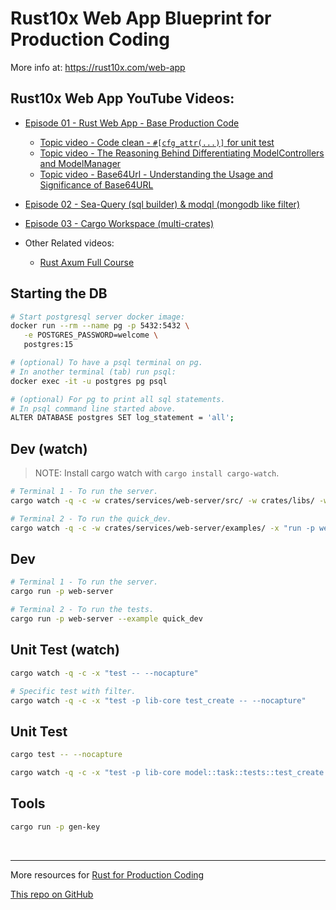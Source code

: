 # Rust10x Web App Blueprint for Production Coding

More info at: https://rust10x.com/web-app

## Rust10x Web App YouTube Videos:

- [Episode 01 - Rust Web App - Base Production Code](https://youtube.com/watch?v=3cA_mk4vdWY&list=PL7r-PXl6ZPcCIOFaL7nVHXZvBmHNhrh_Q)
    - [Topic video - Code clean -  `#[cfg_attr(...)]` for unit test](https://www.youtube.com/watch?v=JdLi69mWIIE&list=PL7r-PXl6ZPcCIOFaL7nVHXZvBmHNhrh_Q)
	- [Topic video - The Reasoning Behind Differentiating ModelControllers and ModelManager](https://www.youtube.com/watch?v=JdLi69mWIIE&list=PL7r-PXl6ZPcCIOFaL7nVHXZvBmHNhrh_Q)
	- [Topic video - Base64Url - Understanding the Usage and Significance of Base64URL](https://www.youtube.com/watch?v=-9K7zNgsbP0&list=PL7r-PXl6ZPcCIOFaL7nVHXZvBmHNhrh_Q)

- [Episode 02 - Sea-Query (sql builder) & modql (mongodb like filter)](https://www.youtube.com/watch?v=-dMH9UiwKqg&list=PL7r-PXl6ZPcCIOFaL7nVHXZvBmHNhrh_Q)

- [Episode 03 - Cargo Workspace (multi-crates)](https://www.youtube.com/watch?v=zUxF0kvydJs&list=PL7r-PXl6ZPcCIOFaL7nVHXZvBmHNhrh_Q)

- Other Related videos: 
	- [Rust Axum Full Course](https://youtube.com/watch?v=XZtlD_m59sM&list=PL7r-PXl6ZPcCIOFaL7nVHXZvBmHNhrh_Q)


## Starting the DB

```sh
# Start postgresql server docker image:
docker run --rm --name pg -p 5432:5432 \
   -e POSTGRES_PASSWORD=welcome \
   postgres:15

# (optional) To have a psql terminal on pg. 
# In another terminal (tab) run psql:
docker exec -it -u postgres pg psql

# (optional) For pg to print all sql statements.
# In psql command line started above.
ALTER DATABASE postgres SET log_statement = 'all';
```

## Dev (watch)

> NOTE: Install cargo watch with `cargo install cargo-watch`.

```sh
# Terminal 1 - To run the server.
cargo watch -q -c -w crates/services/web-server/src/ -w crates/libs/ -w .cargo/ -x "run -p web-server"

# Terminal 2 - To run the quick_dev.
cargo watch -q -c -w crates/services/web-server/examples/ -x "run -p web-server --example quick_dev"
```

## Dev

```sh
# Terminal 1 - To run the server.
cargo run -p web-server

# Terminal 2 - To run the tests.
cargo run -p web-server --example quick_dev
```

## Unit Test (watch)

```sh
cargo watch -q -c -x "test -- --nocapture"

# Specific test with filter.
cargo watch -q -c -x "test -p lib-core test_create -- --nocapture"
```

## Unit Test

```sh
cargo test -- --nocapture

cargo watch -q -c -x "test -p lib-core model::task::tests::test_create -- --nocapture"
```

## Tools

```sh
cargo run -p gen-key
```

<br />

---

More resources for [Rust for Production Coding](https://rust10x.com)


[This repo on GitHub](https://github.com/rust10x/rust-web-app)
